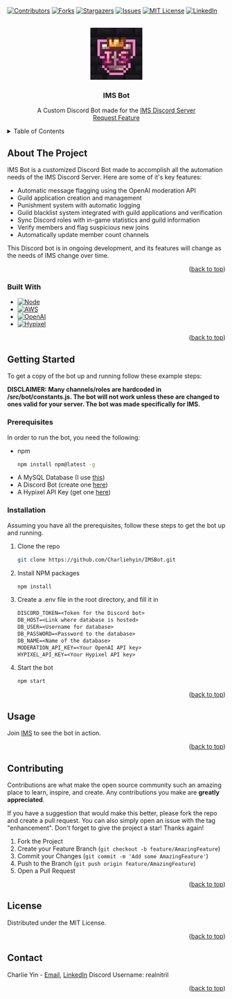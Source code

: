 <!-- Improved compatibility of back to top link: See: https://github.com/Charliehyin/IMSBot/pull/73 -->
<a id="readme-top"></a>
<!--
*** Thanks for checking out the Best-README-Template. If you have a suggestion
*** that would make this better, please fork the repo and create a pull request
*** or simply open an issue with the tag "enhancement".
*** Don't forget to give the project a star!
*** Thanks again! Now go create something AMAZING! :D
-->



<!-- PROJECT SHIELDS -->
<!--
*** I'm using markdown "reference style" links for readability.
*** Reference links are enclosed in brackets [ ] instead of parentheses ( ).
*** See the bottom of this document for the declaration of the reference variables
*** for contributors-url, forks-url, etc. This is an optional, concise syntax you may use.
*** https://www.markdownguide.org/basic-syntax/#reference-style-links
-->
[![Contributors][contributors-shield]][contributors-url]
[![Forks][forks-shield]][forks-url]
[![Stargazers][stars-shield]][stars-url]
[![Issues][issues-shield]][issues-url]
[![MIT License][license-shield]][license-url]
[![LinkedIn][linkedin-shield]][linkedin-url]



<!-- PROJECT LOGO -->
<br />
<div align="center">
  <a href="https://github.com/Charliehyin/IMSBot">
    <img src="assets/logo.gif" alt="Logo" width="120" height="120">
  </a>

  <h3 align="center">IMS Bot</h3>

  <p align="center">
    A Custom Discord Bot made for the <a href="discord.gg/ims">IMS Discord Server</a>
    <br>
    <a href="https://github.com/Charliehyin/IMSBot/issues/new?labels=enhancement&template=feature-request---.md">Request Feature</a>
  </p>
</div>



<!-- TABLE OF CONTENTS -->
<details>
  <summary>Table of Contents</summary>
  <ol>
    <li>
      <a href="#about-the-project">About The Project</a>
      <ul>
        <li><a href="#built-with">Built With</a></li>
      </ul>
    </li>
    <li>
      <a href="#getting-started">Getting Started</a>
      <ul>
        <li><a href="#prerequisites">Prerequisites</a></li>
        <li><a href="#installation">Installation</a></li>
      </ul>
    </li>
    <li><a href="#usage">Usage</a></li>
    <li><a href="#roadmap">Roadmap</a></li>
    <li><a href="#contributing">Contributing</a></li>
    <li><a href="#license">License</a></li>
    <li><a href="#contact">Contact</a></li>
    <li><a href="#acknowledgments">Acknowledgments</a></li>
  </ol>
</details>



<!-- ABOUT THE PROJECT -->
## About The Project

IMS Bot is a customized Discord Bot made to accomplish all the automation needs of the IMS Discord Server. Here are some of it's key features: 

* Automatic message flagging using the OpenAI moderation API
* Guild application creation and management
* Punishment system with automatic logging 
* Guild blacklist system integrated with guild applications and verification
* Sync Discord roles with in-game statistics and guild information
* Verify members and flag suspicious new joins 
* Automatically update member count channels

This Discord bot is in ongoing development, and its features will change as the needs of IMS change over time. 

<p align="right">(<a href="#readme-top">back to top</a>)</p>

### Built With

* [![Node][Node.js]][Node-url]
* [![AWS][AWS]][AWS-url]
* [![OpenAI][OpenAI]][OpenAI-url]
* [![Hypixel][Hypixel]][Hypixel-url]


<p align="right">(<a href="#readme-top">back to top</a>)</p>



<!-- GETTING STARTED -->
## Getting Started

To get a copy of the bot up and running follow these example steps: 

**DISCLAIMER: Many channels/roles are hardcoded in /src/bot/constants.js. The bot will not work unless these are changed to ones valid for your server. The bot was made specifically for IMS.**

### Prerequisites

In order to run the bot, you need the following:
* npm
  ```sh
  npm install npm@latest -g
  ```
* A MySQL Database (I use [this](https://aws.amazon.com/rds/))
* A Discord Bot (create one [here](https://discord.com/developers/applications))
* A Hypixel API Key (get one [here](https://developer.hypixel.net/dashboard/apps))

### Installation

Assuming you have all the prerequisites, follow these steps to get the bot up and running. 

1. Clone the repo
   ```sh
   git clone https://github.com/Charliehyin/IMSBot.git
   ```
3. Install NPM packages
   ```sh
   npm install
   ```
4. Create a .env file in the root directory, and fill it in
   ```env
   DISCORD_TOKEN=<Token for the Discord bot>
   DB_HOST=<Link where database is hosted>
   DB_USER=<Username for database>
   DB_PASSWORD=<Password to the database>
   DB_NAME=<Name of the database>
   MODERATION_API_KEY=<Your OpenAI API key>
   HYPIXEL_API_KEY=<Your Hypixel API key>
   ```
5. Start the bot
   ```sh
   npm start
   ```

<p align="right">(<a href="#readme-top">back to top</a>)</p>



<!-- USAGE EXAMPLES -->
## Usage

Join [IMS](https://discord.gg/ims) to see the bot in action. 

<p align="right">(<a href="#readme-top">back to top</a>)</p>


<!-- ROADMAP 
## Roadmap

- [x] Add Changelog
- [x] Add back to top links
- [ ] Add Additional Templates w/ Examples
- [ ] Add "components" document to easily copy & paste sections of the readme
- [ ] Multi-language Support
    - [ ] Chinese
    - [ ] Spanish

See the [open issues](https://github.com/Charliehyin/IMSBot/issues) for a full list of proposed features (and known issues).

<p align="right">(<a href="#readme-top">back to top</a>)</p>
-->

<!-- CONTRIBUTING -->
## Contributing

Contributions are what make the open source community such an amazing place to learn, inspire, and create. Any contributions you make are **greatly appreciated**.

If you have a suggestion that would make this better, please fork the repo and create a pull request. You can also simply open an issue with the tag "enhancement".
Don't forget to give the project a star! Thanks again!

1. Fork the Project
2. Create your Feature Branch (`git checkout -b feature/AmazingFeature`)
3. Commit your Changes (`git commit -m 'Add some AmazingFeature'`)
4. Push to the Branch (`git push origin feature/AmazingFeature`)
5. Open a Pull Request

<p align="right">(<a href="#readme-top">back to top</a>)</p>



<!-- LICENSE -->
## License

Distributed under the MIT License. 

<p align="right">(<a href="#readme-top">back to top</a>)</p>



<!-- CONTACT -->
## Contact

Charlie Yin  - [Email](charlieyin@u.northwestern.edu), [LinkedIn](https://www.linkedin.com/in/charliehyin/)
Discord Username: realnitril


<p align="right">(<a href="#readme-top">back to top</a>)</p>


<!-- MARKDOWN LINKS & IMAGES -->
<!-- https://www.markdownguide.org/basic-syntax/#reference-style-links -->
[contributors-shield]: https://img.shields.io/github/contributors/charliehyin/IMSBot.svg?style=for-the-badge
[contributors-url]: https://github.com/Charliehyin/IMSBot/graphs/contributors
[forks-shield]: https://img.shields.io/github/forks/charliehyin/IMSBot.svg?style=for-the-badge
[forks-url]: https://github.com/Charliehyin/IMSBot/network/members
[stars-shield]: https://img.shields.io/github/stars/charliehyin/IMSBot.svg?style=for-the-badge
[stars-url]: https://github.com/Charliehyin/IMSBot/stargazers
[issues-shield]: https://img.shields.io/github/issues/charliehyin/IMSBot.svg?style=for-the-badge
[issues-url]: https://github.com/Charliehyin/IMSBot/issues
[license-shield]: https://img.shields.io/github/license/charliehyin/IMSBot.svg?style=for-the-badge
[license-url]: https://github.com/Charliehyin/IMSBot/blob/main/LICENSE.txt
[linkedin-shield]: https://img.shields.io/badge/-LinkedIn-black.svg?style=for-the-badge&logo=linkedin&colorB=555
[linkedin-url]: https://linkedin.com/in/charliehyin
[product-screenshot]: images/screenshot.png
[Node.js]: https://img.shields.io/badge/Node.js-43853D?style=for-the-badge&logo=node.js&logoColor=white
[Node-url]: https://nodejs.org
[AWS]: https://img.shields.io/badge/AWS-FF9900?style=for-the-badge&logo=amazonaws&logoColor=white
[AWS-url]: https://aws.amazon.com
[OpenAI]: https://img.shields.io/badge/OpenAI-74aa9c?style=for-the-badge&logo=openai&logoColor=white
[OpenAI-url]: https://openai.com/
[Hypixel]: https://img.shields.io/badge/Hypixel_API-ffc039?style=for-the-badge&logoColor=yellow
[Hypixel-url]: https://developer.hypixel.net/